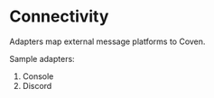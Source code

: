 # Connectivity

Adapters map external message platforms to Coven.

Sample adapters:
1. Console
2. Discord
